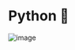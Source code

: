 # Python 📘
![image](https://github.com/user-attachments/assets/2acebb45-59e3-4c4f-afcf-e923e099e39b)
